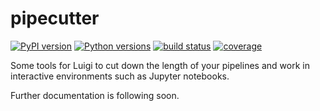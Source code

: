 # pipecutter
[![PyPI version](http://img.shields.io/pypi/v/pipecutter.svg?style=flat-square&color=blue)](https://pypi.python.org/pypi/pipecutter/) [![Python versions](https://img.shields.io/pypi/pyversions/pipecutter.svg?style=flat-square&color=blue)]() [![build status](http://img.shields.io/travis/binste/pipecutter/master.svg?style=flat)](https://travis-ci.org/binste/pipecutter) [![coverage](https://img.shields.io/codecov/c/github/binste/pipecutter/master.svg?style=flat)](https://codecov.io/gh/binste/pipecutter?branch=master)

Some tools for Luigi to cut down the length of your pipelines and work in interactive environments such as Jupyter notebooks.

Further documentation is following soon.